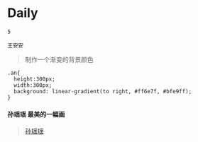 # Daily

`5`

`王安安`
  

> 制作一个渐变的背景颜色


```
.an{
  height:300px;
  width:300px;
  background: linear-gradient(to right, #ff6e7f, #bfe9ff);
}
```


#### 孙瑶瑶 最美的一幅画

 > [孙瑶瑶][1]




[1]:http://www.sunqiongyao.com/yao.html

